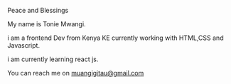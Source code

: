 Peace and Blessings 

My name is Tonie Mwangi.

i am a frontend Dev from Kenya KE currently working with HTML,CSS and Javascript.

i am currently learning react js.

You can reach me on muangigitau@gmail.com
